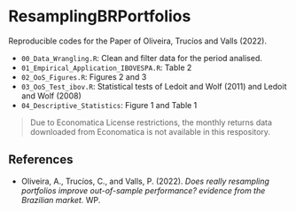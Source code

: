 # ResamplingBRPortfolios

Reproducible codes for the Paper of Oliveira, Trucíos and Valls (2022). 

- `00_Data_Wrangling.R`: Clean and filter data for the period analised.
- `01_Empirical_Application_IBOVESPA.R`: Table 2
- `02_OoS_Figures.R`: Figures 2 and 3
- `03_OoS_Test_ibov.R`: Statistical tests of Ledoit and Wolf (2011) and Ledoit and Wolf (2008)
- `04_Descriptive_Statistics`: Figure 1 and Table 1

> Due to Economatica License restrictions, the monthly returns data downloaded from Economatica is not available in this respository.

## References

- Oliveira, A., Trucíos, C., and Valls, P. (2022). _Does really resampling portfolios improve out-of-sample performance? evidence from the Brazilian market._ WP.
